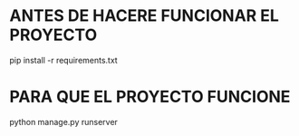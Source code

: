 # ANTES DE HACERE FUNCIONAR EL PROYECTO
pip install -r requirements.txt

# PARA QUE EL PROYECTO FUNCIONE
python manage.py runserver
